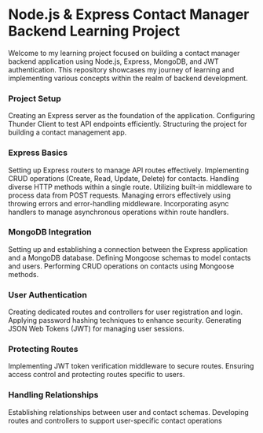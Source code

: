 # Node.js & Express Contact Manager Backend Learning Project
Welcome to my learning project focused on building a contact manager backend application using Node.js, Express, MongoDB, and JWT authentication. This repository showcases my journey of learning and implementing various concepts within the realm of backend development.

### Project Setup
Creating an Express server as the foundation of the application.
Configuring Thunder Client to test API endpoints efficiently.
Structuring the project for building a contact management app.
### Express Basics
Setting up Express routers to manage API routes effectively.
Implementing CRUD operations (Create, Read, Update, Delete) for contacts.
Handling diverse HTTP methods within a single route.
Utilizing built-in middleware to process data from POST requests.
Managing errors effectively using throwing errors and error-handling middleware.
Incorporating async handlers to manage asynchronous operations within route handlers.
### MongoDB Integration
Setting up and establishing a connection between the Express application and a MongoDB database.
Defining Mongoose schemas to model contacts and users.
Performing CRUD operations on contacts using Mongoose methods.
### User Authentication
Creating dedicated routes and controllers for user registration and login.
Applying password hashing techniques to enhance security.
Generating JSON Web Tokens (JWT) for managing user sessions.
### Protecting Routes
Implementing JWT token verification middleware to secure routes.
Ensuring access control and protecting routes specific to users.
### Handling Relationships
Establishing relationships between user and contact schemas.
Developing routes and controllers to support user-specific contact operations
